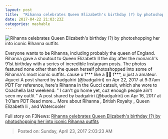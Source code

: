 ```yaml
---
layout: post
title:  "Rihanna celebrates Queen Elizabeth's birthday (?) by photoshopping her into iconic Rihanna outfits"
date: 2017-04-22 21:03:23Z
categories: mashable
---
```


![Rihanna celebrates Queen Elizabeth's birthday (?) by photoshopping her into iconic Rihanna outfits](http://i.amz.mshcdn.com/L8r7JwhdHPgEYOFQfHMbo0070Dc=/1200x630/2017%2F04%2F22%2F70%2F51695359e23946c4b9cf255709dd2c0d.3e970.png)

Everyone wants to be Rihanna, including probably the queen of England. Rihanna gave a shoutout to Queen Elizabeth II the day after the monarch's 91st birthday with a series of incredible Instagram posts. The photos featured none other than the queen herself photoshopped into some of Rihanna's most iconic outfits. cause u f*** like a 👵🏼 f***, u just a amateur. #gucci A post shared by badgalriri (@badgalriri) on Apr 22, 2017 at 9:37am PDT For reference, here's Rihanna in the Gucci catsuit, which she wore to Coachella last weekend: " I can't go home yet, cuz enough people ain't seen my outfit " A post shared by badgalriri (@badgalriri) on Apr 16, 2017 at 1:01am PDT Read more... More about Rihanna , British Royalty , Queen Elizabeth Ii , and Watercooler


Full story on F3News: [Rihanna celebrates Queen Elizabeth's birthday (?) by photoshopping her into iconic Rihanna outfits](http://www.f3nws.com/n/vKu2RC)

> Posted on: Sunday, April 23, 2017 2:03:23 AM
